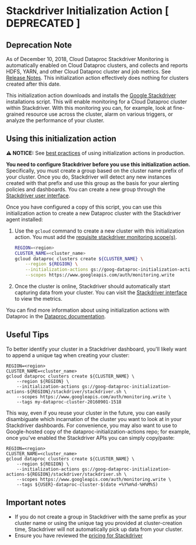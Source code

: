 # Stackdriver Initialization Action [ DEPRECATED ]

## Deprecation Note
As of December 10, 2018, Cloud Dataproc Stackdriver Monitoring is automatically enabled on Cloud Dataproc clusters, and collects and reports HDFS, YARN, and other Cloud Dataproc cluster and job metrics. See [Release Notes](https://cloud.google.com/dataproc/docs/release-notes#december_10_2018). This initialization action effectively does nothing for clusters created after this date.

This initialization action downloads and installs the [Google Stackdriver](https://cloud.google.com/stackdriver/)
installations script. This will enable monitoring for a Cloud Dataproc cluster within Stackdriver. With this monitoring
you can, for example, look at fine-grained resource use across the cluster, alarm on various triggers, or
analyze the performance of your cluster. 

## Using this initialization action

**:warning: NOTICE:** See [best practices](README.md#how-initialization-actions-are-used) of using initialization actions in production.

**You need to configure Stackdriver before you use this initialization action.** Specifically, you must create a group
based on the cluster name prefix of your cluster. Once you do, Stackdriver will detect any new instances created
with that prefix and use this group as the basis for your alerting policies and dashboards. You can create a new
group through the [Stackdriver user interface](https://app.google.stackdriver.com/groups/create).

Once you have configured a copy of this script, you can use this initialization action to create a new Dataproc cluster
with the Stackdriver agent installed:

1. Use the `gcloud` command to create a new cluster with this initialization action. You must add the [requisite stackdriver monitoring scope(s)](https://cloud.google.com/monitoring/api/authentication#cloud_monitoring_scopes).

    ```bash
    REGION=<region>
    CLUSTER_NAME=<cluster_name>
    gcloud dataproc clusters create ${CLUSTER_NAME} \
        --region ${REGION} \
        --initialization-actions gs://goog-dataproc-initialization-actions-${REGION}/stackdriver/stackdriver.sh \
        --scopes https://www.googleapis.com/auth/monitoring.write
    ```
1. Once the cluster is online, Stackdriver should automatically start capturing data from your cluster. You can visit
the [Stackdriver interface](https://app.google.stackdriver.com/) to view the metrics.

You can find more information about using initialization actions with Dataproc in the [Dataproc documentation](https://cloud.google.com/dataproc/init-actions).

## Useful Tips

To better identify your cluster in a Stackdriver dashboard, you'll likely want to append a unique tag when creating
your cluster:

    REGION=<region>
    CLUSTER_NAME=<cluster_name>
    gcloud dataproc clusters create ${CLUSTER_NAME} \
        --region ${REGION} \
        --initialization-actions gs://goog-dataproc-initialization-actions-${REGION}/stackdriver/stackdriver.sh \
        --scopes https://www.googleapis.com/auth/monitoring.write \
        --tags my-dataproc-cluster-20160901-1518

This way, even if you reuse your cluster in the future, you can easily disambiguate which incarnation
of the cluster you want to look at in your Stackdriver dashboards. For convenience, you may also want to use
to Google-hosted copy of the dataproc-initialization-actions repo; for example, once you've enabled the Stackdriver
APIs you can simply copy/paste:

    REGION=<region>
    CLUSTER_NAME=<cluster_name>
    gcloud dataproc clusters create ${CLUSTER_NAME} \
        --region ${REGION} \
        --initialization-actions gs://goog-dataproc-initialization-actions-${REGION}/stackdriver/stackdriver.sh \
        --scopes https://www.googleapis.com/auth/monitoring.write \
        --tags ${USER}-dataproc-cluster-$(date +%Y%m%d-%H%M%S)

## Important notes

* If you do not create a group in Stackdriver with the same prefix as your cluster name or using the unique tag you
provided at cluster-creation time, Stackdriver will not automatically pick up data from your cluster.
* Ensure you have reviewed the [pricing for Stackdriver](https://cloudplatform.googleblog.com/2016/06/announcing-pricing-for-Google-Stackdriver.html)
